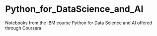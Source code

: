 # Python_for_DataScience_and_AI
Notebooks from the IBM course Python for Data Science and AI offered through Coursera
